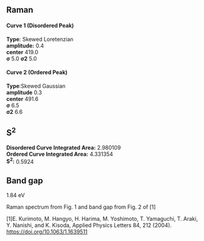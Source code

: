 ## Raman

#### Curve 1 (Disordered Peak)
**Type**: Skewed Loretenzian\
**amplitude:** 0.4\
**center** 419.0\
**σ** 5.0
**σ2** 5.0


#### Curve 2 (Ordered Peak)
**Type**:Skewed Gaussian\
**amplitude** 0.3\
**center** 491.6\
**σ** 6.5\
**σ2** 6.6


## S<sup>2</sup>
**Disordered Curve Integrated Area:** 2.980109\
**Ordered Curve Integrated Area:** 4.331354\
**S<sup>2</sup>:** 0.5924




## Band gap
1.84 eV

Raman spectrum from Fig. 1 and band gap from Fig. 2 of [1]

[1]E. Kurimoto, M. Hangyo, H. Harima, M. Yoshimoto, T. Yamaguchi, T. Araki, Y. Nanishi, and K. Kisoda, Applied Physics Letters 84, 212 (2004).
https://doi.org/10.1063/1.1639511
